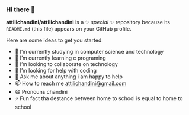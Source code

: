 ### Hi there 👋


**attilichandini/attilichandini** is a ✨ _special_ ✨ repository because its `README.md` (this file) appears on your GitHub profile.

Here are some ideas to get you started:

- 🔭 I’m currently studying in computer science and technology
- 🌱 I’m currently learning c programing
- 👯 I’m looking to collaborate on technology
- 🤔 I’m looking for help with coding
- 💬 Ask me about anything i am happy to help
- 📫 How to reach me attilichandini@gmail.com
- 😄 Pronouns  chandini
- ⚡ Fun fact tha destance between home to school is equal to home to school

